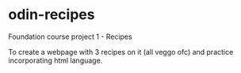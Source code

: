# odin-recipes

Foundation course project 1 - Recipes 

To create a webpage with 3 recipes on it (all veggo ofc) and practice incorporating html language.
